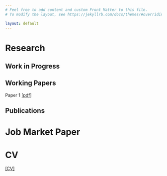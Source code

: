 ```yaml
---
# Feel free to add content and custom Front Matter to this file.
# To modify the layout, see https://jekyllrb.com/docs/themes/#overriding-theme-defaults

layout: default
---
```


# Research

## Work in Progress


## Working Papers

Paper 1
[[pdf]](pdfs/file.pdf)

## Publications

# Job Market Paper

# CV
[[CV]](pdfs/RCampbell_CV_2023.pdf)

